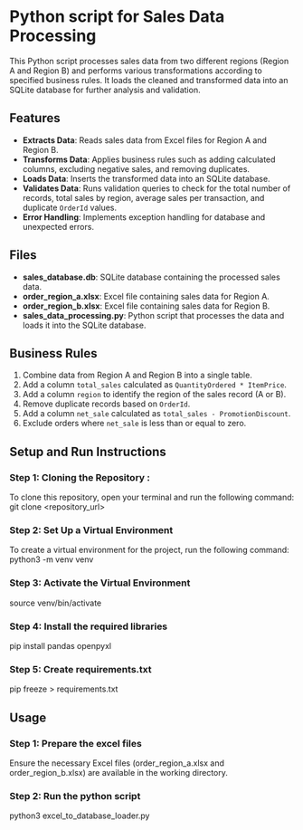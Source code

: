 # Python script for Sales Data Processing

This Python script processes sales data from two different regions (Region A and Region B) and performs various transformations according to specified business rules. It loads the cleaned and transformed data into an SQLite database for further analysis and validation.

## Features

- **Extracts Data**: Reads sales data from Excel files for Region A and Region B.
- **Transforms Data**: Applies business rules such as adding calculated columns, excluding negative sales, and removing duplicates.
- **Loads Data**: Inserts the transformed data into an SQLite database.
- **Validates Data**: Runs validation queries to check for the total number of records, total sales by region, average sales per transaction, and duplicate `OrderId` values.
- **Error Handling**: Implements exception handling for database and unexpected errors.

## Files

- **sales_database.db**: SQLite database containing the processed sales data.
- **order_region_a.xlsx**: Excel file containing sales data for Region A.
- **order_region_b.xlsx**: Excel file containing sales data for Region B.
- **sales_data_processing.py**: Python script that processes the data and loads it into the SQLite database.

## Business Rules

1. Combine data from Region A and Region B into a single table.
2. Add a column `total_sales` calculated as `QuantityOrdered * ItemPrice`.
3. Add a column `region` to identify the region of the sales record (A or B).
4. Remove duplicate records based on `OrderId`.
5. Add a column `net_sale` calculated as `total_sales - PromotionDiscount`.
6. Exclude orders where `net_sale` is less than or equal to zero.

## Setup and Run Instructions

### Step 1: Cloning the Repository :
To clone this repository, open your terminal and run the following command:
git clone <repository_url>

### Step 2: Set Up a Virtual Environment
To create a virtual environment for the project, run the following command:
python3 -m venv venv

### Step 3: Activate the Virtual Environment
source venv/bin/activate

### Step 4: Install the required libraries
pip install pandas openpyxl

### Step 5: Create requirements.txt
pip freeze > requirements.txt

## Usage

### Step 1: Prepare the excel files
Ensure the necessary Excel files (order_region_a.xlsx and order_region_b.xlsx) are available in the working directory.

### Step 2: Run the python script
python3 excel_to_database_loader.py

